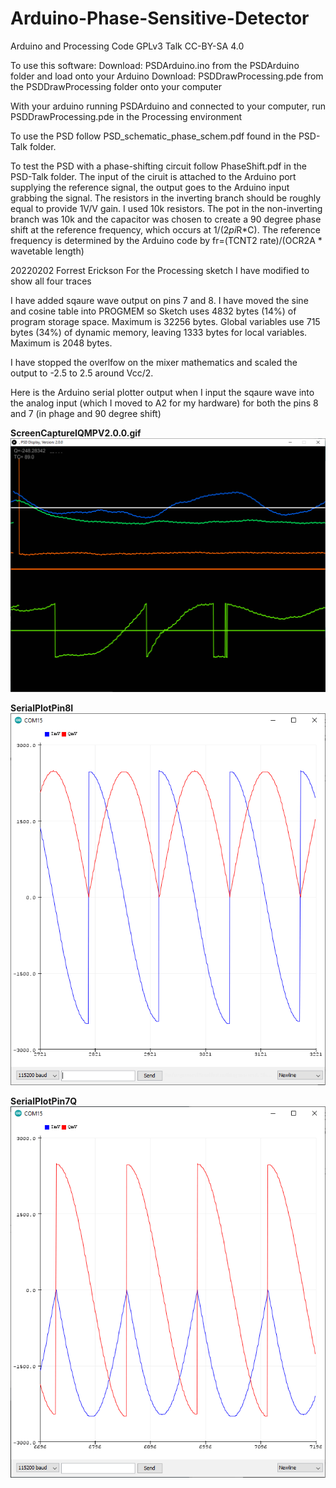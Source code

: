 Arduino-Phase-Sensitive-Detector
================================

Arduino and Processing Code GPLv3
Talk CC-BY-SA 4.0

To use this software:
  Download: PSDArduino.ino from the PSDArduino folder and load onto your Arduino
  Download: PSDDrawProcessing.pde from the PSDDrawProcessing folder onto your computer
  
With your arduino running PSDArduino and connected to your computer, run PSDDrawProcessing.pde in the Processing environment

To use the PSD follow PSD_schematic_phase_schem.pdf found in the PSD-Talk folder.

To test the PSD with a phase-shifting circuit follow PhaseShift.pdf in the PSD-Talk folder. The input of the ciruit is attached to the Arduino port supplying the reference signal, the output goes to the Arduino input grabbing the signal. The resistors in the inverting branch should be roughly equal to provide 1V/V gain. I used 10k resistors. The pot in the non-inverting branch was 10k and the capacitor was chosen to create a 90 degree phase shift at the reference frequency, which occurs at 1/(2*pi*R*C). The reference frequency is determined by the Arduino code by fr=(TCNT2 rate)/(OCR2A * wavetable length)


20220202 Forrest Erickson
For the Processing sketch I have modified to show all four traces 

I have added sqaure wave output on pins 7 and 8.
I have moved the sine and cosine table into PROGMEM so 
Sketch uses 4832 bytes (14%) of program storage space. Maximum is 32256 bytes.
Global variables use 715 bytes (34%) of dynamic memory, leaving 1333 bytes for local variables. Maximum is 2048 bytes.

I have stopped the overlfow on the mixer mathematics and scaled the output to -2.5 to 2.5 around Vcc/2.

Here is the Arduino serial plotter output when I input the sqaure wave into the analog input (which I moved to A2 for my hardware) for both the pins 8 and 7 (in phage and 90 degree shift)

**ScreenCaptureIQMPV2.0.0.gif**
![ScreenCaptureIQMPV2.0.0.gif](Draw_signal/ScreenCaptureIQMPV2.0.0.gif )  

**SerialPlotPin8I**  
![SerialPlotPin8I.gif](PSDArduino/SerialPlotPin8I.gif )  
 
**SerialPlotPin7Q**  
 ![SerialPlotPin7Q.gif](PSDArduino/SerialPlotPin7Q.gif)
